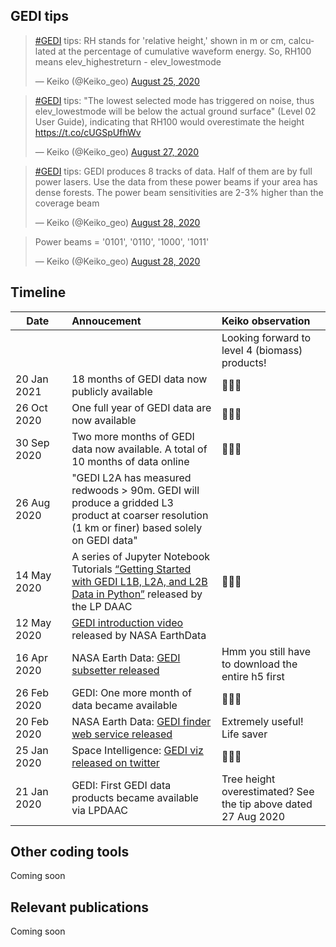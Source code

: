 <!-- Global site tag (gtag.js) - Google Analytics -->
<script async src="https://www.googletagmanager.com/gtag/js?id=UA-151917115-1"></script>
<script>
  window.dataLayer = window.dataLayer || [];
  function gtag(){dataLayer.push(arguments);}
  gtag('js', new Date());

  gtag('config', 'UA-151917115-1');
</script>

## GEDI tips
<blockquote class="twitter-tweet"><p lang="en" dir="ltr"><a href="https://twitter.com/hashtag/GEDI?src=hash&amp;ref_src=twsrc%5Etfw">#GEDI</a> tips: RH stands for &#39;relative height,&#39; shown in m or cm, calculated at the percentage of cumulative waveform energy. So, RH100 means elev_highestreturn - elev_lowestmode</p>&mdash; Keiko (@Keiko_geo) <a href="https://twitter.com/Keiko_geo/status/1298197311441588224?ref_src=twsrc%5Etfw">August 25, 2020</a></blockquote> <script async src="https://platform.twitter.com/widgets.js" charset="utf-8"></script>

<blockquote class="twitter-tweet"><p lang="en" dir="ltr"><a href="https://twitter.com/hashtag/GEDI?src=hash&amp;ref_src=twsrc%5Etfw">#GEDI</a> tips: &quot;The lowest selected mode has triggered on noise, thus elev_lowestmode will be below the actual ground surface&quot; (Level 02 User Guide), indicating that RH100 would overestimate the height <a href="https://t.co/cUGSpUfhWv">https://t.co/cUGSpUfhWv</a></p>&mdash; Keiko (@Keiko_geo) <a href="https://twitter.com/Keiko_geo/status/1298902916946944000?ref_src=twsrc%5Etfw">August 27, 2020</a></blockquote> <script async src="https://platform.twitter.com/widgets.js" charset="utf-8"></script>

<blockquote class="twitter-tweet"><p lang="en" dir="ltr"><a href="https://twitter.com/hashtag/GEDI?src=hash&amp;ref_src=twsrc%5Etfw">#GEDI</a> tips: GEDI produces 8 tracks of data. Half of them are by full power lasers. Use the data from these power beams if your area has dense forests. The power beam sensitivities are 2-3% higher than the coverage beam</p>&mdash; Keiko (@Keiko_geo) <a href="https://twitter.com/Keiko_geo/status/1299297192805576705?ref_src=twsrc%5Etfw">August 28, 2020</a></blockquote> <script async src="https://platform.twitter.com/widgets.js" charset="utf-8"></script>

<blockquote class="twitter-tweet"><p lang="en" dir="ltr">Power beams = &#39;0101&#39;, &#39;0110&#39;, &#39;1000&#39;, &#39;1011&#39;</p>&mdash; Keiko (@Keiko_geo) <a href="https://twitter.com/Keiko_geo/status/1299298177330315264?ref_src=twsrc%5Etfw">August 28, 2020</a></blockquote> <script async src="https://platform.twitter.com/widgets.js" charset="utf-8"></script>

### 

## Timeline

|&nbsp;&nbsp;&nbsp;&nbsp;Date&nbsp;&nbsp;&nbsp;&nbsp;| Annoucement          | Keiko observation |
|:-------------|:---------------|:------|
|||Looking forward to level 4 (biomass) products! 
| 20 Jan 2021  | 18 months of GEDI data now publicly available |👏👏👏 |
| 26 Oct 2020  | One full year of GEDI data are now available |👏👏👏 |
| 30 Sep 2020  | Two more months of GEDI data now available. A total of 10 months of data online|👏👏👏 |
| 26 Aug 2020  | "GEDI L2A has measured redwoods > 90m. GEDI will produce a gridded L3 product at coarser resolution  (1 km or finer) based solely on GEDI data"
| 14 May 2020  | A series of Jupyter Notebook Tutorials [“Getting Started with GEDI L1B, L2A, and L2B Data in Python”](https://git.earthdata.nasa.gov/projects/LPDUR/repos/gedi-tutorials/browse) released by the LP DAAC|👏👏👏 |
| 12 May 2020  | [GEDI introduction video](https://www.youtube.com/watch?v=wxgrxvAKpTo&feature=youtu.be) released by NASA EarthData
| 16 Apr 2020  | NASA Earth Data: [GEDI subsetter released](https://git.earthdata.nasa.gov/projects/LPDUR/repos/gedi-subsetter/browse)|Hmm you still have to download the entire h5 first|
| 26 Feb 2020  | GEDI: One more month of data became available  |👏👏👏 |
| 20 Feb 2020  | NASA Earth Data: [GEDI finder web service released](https://lpdaac.usgs.gov/news/release-gedi-finder-web-service/)|Extremely useful! Life saver|
| 25 Jan 2020  | Space Intelligence: [GEDI viz released on twitter](https://twitter.com/SpaceIntelli/status/1221051568549744642)      |👏👏👏
| 21 Jan 2020  | GEDI: First GEDI data products became available via LPDAAC|Tree height overestimated? See the tip above dated 27 Aug 2020 |

## Other coding tools
Coming soon

## Relevant publications
Coming soon

